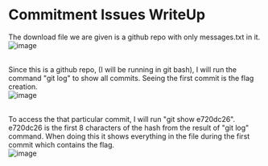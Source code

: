 # Commitment Issues WriteUp

The download file we are given is a github repo with only messages.txt in it.</br>
![image](https://github.com/ShadowBringer007/CTF_Repository/assets/47370367/2ff38c00-f973-4c81-bda7-6218dde35643)</br>
</br>

Since this is a github repo, (I will be running in git bash), I will run the command "git log" to show all commits. Seeing the first commit is the flag creation.</br>
![image](https://github.com/ShadowBringer007/CTF_Repository/assets/47370367/150c915c-584a-43dd-a3aa-8a8b896634a4)</br>
</br>

To access the that particular commit, I will run "git show e720dc26". e720dc26 is the first 8 characters of the hash from the result of "git log" command. When doing this it shows everything in the file during the first commit which contains the flag.</br>
![image](https://github.com/ShadowBringer007/CTF_Repository/assets/47370367/8773bea9-a5f1-4eec-83a9-21f6022505cc)
